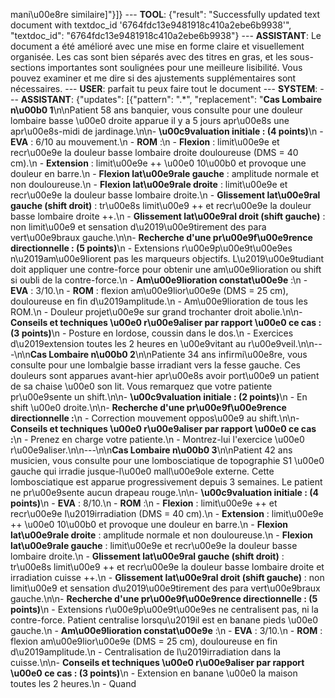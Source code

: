 mani\u00e8re similaire]"}]} --- **TOOL**: {"result": "Successfully updated text document with textdoc_id '6764fdc13e9481918c410a2ebe6b9938'", "textdoc_id": "6764fdc13e9481918c410a2ebe6b9938"} --- **ASSISTANT**: Le document a été amélioré avec une mise en forme claire et visuellement organisée. Les cas sont bien séparés avec des titres en gras, et les sous-sections importantes sont soulignées pour une meilleure lisibilité. Vous pouvez examiner et me dire si des ajustements supplémentaires sont nécessaires. --- **USER**: parfait tu peux faire tout le document --- **SYSTEM**: --- **ASSISTANT**: {"updates": [{"pattern": ".*", "replacement": "**Cas Lombaire n\u00b0 1**\n\nPatient 58 ans banquier, vous consulte pour une douleur lombaire basse \u00e0 droite apparue il y a 5 jours apr\u00e8s une apr\u00e8s-midi de jardinage.\n\n- **\u00c9valuation initiale : (4 points)**\n - **EVA** : 6/10 au mouvement.\n - **ROM** :\n - **Flexion** : limit\u00e9e et recr\u00e9e la douleur basse lombaire droite douloureuse (DMS = 40 cm).\n - **Extension** : limit\u00e9e ++ \u00e0 10\u00b0 et provoque une douleur en barre.\n - **Flexion lat\u00e9rale gauche** : amplitude normale et non douloureuse.\n - **Flexion lat\u00e9rale droite** : limit\u00e9e et recr\u00e9e la douleur basse lombaire droite.\n - **Glissement lat\u00e9ral gauche (shift droit)** : tr\u00e8s limit\u00e9 ++ et recr\u00e9e la douleur basse lombaire droite ++.\n - **Glissement lat\u00e9ral droit (shift gauche)** : non limit\u00e9 et sensation d\u2019\u00e9tirement des para vert\u00e9braux gauche.\n\n- **Recherche d'une pr\u00e9f\u00e9rence directionnelle : (5 points)**\n - Extensions r\u00e9p\u00e9t\u00e9es n\u2019am\u00e9liorent pas les marqueurs objectifs. L\u2019\u00e9tudiant doit appliquer une contre-force pour obtenir une am\u00e9lioration ou shift si oubli de la contre-force.\n - **Am\u00e9lioration constat\u00e9e** :\n - **EVA** : 3/10.\n - **ROM** : flexion am\u00e9lior\u00e9e (DMS = 25 cm), douloureuse en fin d\u2019amplitude.\n - Am\u00e9lioration de tous les ROM.\n - Douleur projet\u00e9e sur grand trochanter droit abolie.\n\n- **Conseils et techniques \u00e0 r\u00e9aliser par rapport \u00e0 ce cas : (3 points)**\n - Posture en lordose, coussin dans le dos.\n - Exercices d\u2019extension toutes les 2 heures en \u00e9vitant au r\u00e9veil.\n\n---\n\n**Cas Lombaire n\u00b0 2**\n\nPatiente 34 ans infirmi\u00e8re, vous consulte pour une lombalgie basse irradiant vers la fesse gauche. Ces douleurs sont apparues avant-hier apr\u00e8s avoir port\u00e9 un patient de sa chaise \u00e0 son lit. Vous remarquez que votre patiente pr\u00e9sente un shift.\n\n- **\u00c9valuation initiale : (2 points)**\n - En shift \u00e0 droite.\n\n- **Recherche d'une pr\u00e9f\u00e9rence directionnelle :**\n - Correction mouvement oppos\u00e9 au shift.\n\n- **Conseils et techniques \u00e0 r\u00e9aliser par rapport \u00e0 ce cas :**\n - Prenez en charge votre patiente.\n - Montrez-lui l'exercice \u00e0 r\u00e9aliser.\n\n---\n\n**Cas Lombaire n\u00b0 3**\n\nPatient 42 ans musicien, vous consulte pour une lombosciatique de topographie S1 \u00e0 gauche qui irradie jusque-l\u00e0 mall\u00e9ole externe. Cette lombosciatique est apparue progressivement depuis 3 semaines. Le patient ne pr\u00e9sente aucun drapeau rouge.\n\n- **\u00c9valuation initiale : (4 points)**\n - **EVA** : 8/10.\n - **ROM** :\n - **Flexion** : limit\u00e9e ++ et recr\u00e9e l\u2019irradiation (DMS = 40 cm).\n - **Extension** : limit\u00e9e ++ \u00e0 10\u00b0 et provoque une douleur en barre.\n - **Flexion lat\u00e9rale droite** : amplitude normale et non douloureuse.\n - **Flexion lat\u00e9rale gauche** : limit\u00e9e et recr\u00e9e la douleur basse lombaire droite.\n - **Glissement lat\u00e9ral gauche (shift droit)** : tr\u00e8s limit\u00e9 ++ et recr\u00e9e la douleur basse lombaire droite et irradiation cuisse ++.\n - **Glissement lat\u00e9ral droit (shift gauche)** : non limit\u00e9 et sensation d\u2019\u00e9tirement des para vert\u00e9braux gauche.\n\n- **Recherche d'une pr\u00e9f\u00e9rence directionnelle : (5 points)**\n - Extensions r\u00e9p\u00e9t\u00e9es ne centralisent pas, ni la contre-force. Patient centralise lorsqu\u2019il est en banane pieds \u00e0 gauche.\n - **Am\u00e9lioration constat\u00e9e** :\n - **EVA** : 3/10.\n - **ROM** : flexion am\u00e9lior\u00e9e (DMS = 25 cm), douloureuse en fin d\u2019amplitude.\n - Centralisation de l\u2019irradiation dans la cuisse.\n\n- **Conseils et techniques \u00e0 r\u00e9aliser par rapport \u00e0 ce cas : (3 points)**\n - Extension en banane \u00e0 la maison toutes les 2 heures.\n - Quand